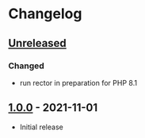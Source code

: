 # Changelog

## [Unreleased]
### Changed
- run rector in preparation for PHP 8.1

## [1.0.0] - 2021-11-01
- Initial release 

<!---
## [1.0.1] - 2021-XX-XX
### Added
- ...
--->

[Unreleased]: https://github.com/m2mtech/flysystem-stream-wrapper/compare/v1.0.0...HEAD
[1.0.0]: https://github.com/m2mtech/flysystem-stream-wrapper/releases/tag/v1.0.0
<!---
[1.0.1]: https://github.com/m2mtech/flysystem-stream-wrapper/compare/v1.0.0...v1.0.1
--->

